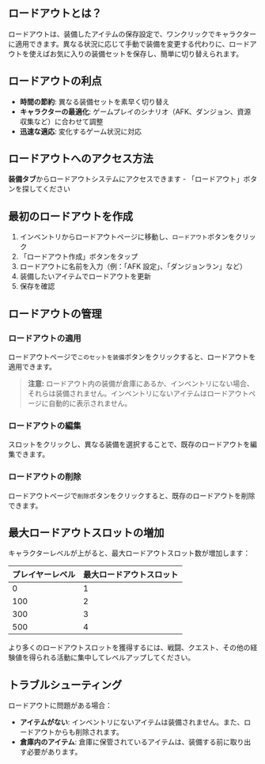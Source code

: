 ## ロードアウトとは？

ロードアウトは、装備したアイテムの保存設定で、ワンクリックでキャラクターに適用できます。異なる状況に応じて手動で装備を変更する代わりに、ロードアウトを使えばお気に入りの装備セットを保存し、簡単に切り替えられます。

## ロードアウトの利点

-   **時間の節約**: 異なる装備セットを素早く切り替え
-   **キャラクターの最適化**: ゲームプレイのシナリオ（AFK、ダンジョン、資源収集など）に合わせて調整
-   **迅速な適応**: 変化するゲーム状況に対応

## ロードアウトへのアクセス方法

**装備タブ**からロードアウトシステムにアクセスできます - 「ロードアウト」ボタンを探してください

## 最初のロードアウトを作成

1. インベントリからロードアウトページに移動し、`ロードアウト`ボタンをクリック
2. 「ロードアウト作成」ボタンをタップ
3. ロードアウトに名前を入力（例：「AFK 設定」、「ダンジョンラン」など）
4. 装備したいアイテムでロードアウトを更新
5. 保存を確認

## ロードアウトの管理

### ロードアウトの適用

ロードアウトページで`このセットを装備`ボタンをクリックすると、ロードアウトを適用できます。

> **注意:** ロードアウト内の装備が倉庫にあるか、インベントリにない場合、それらは装備されません。インベントリにないアイテムはロードアウトページに自動的に表示されません。

### ロードアウトの編集

スロットをクリックし、異なる装備を選択することで、既存のロードアウトを編集できます。

### ロードアウトの削除

ロードアウトページで`削除`ボタンをクリックすると、既存のロードアウトを削除できます。

## 最大ロードアウトスロットの増加

キャラクターレベルが上がると、最大ロードアウトスロット数が増加します：

| プレイヤーレベル | 最大ロードアウトスロット |
| ---------------- | ------------------------ |
| 0                | 1                        |
| 100              | 2                        |
| 300              | 3                        |
| 500              | 4                        |

より多くのロードアウトスロットを獲得するには、戦闘、クエスト、その他の経験値を得られる活動に集中してレベルアップしてください。

## トラブルシューティング

ロードアウトに問題がある場合：

-   **アイテムがない**: インベントリにないアイテムは装備されません。また、ロードアウトからも削除されます。
-   **倉庫内のアイテム**: 倉庫に保管されているアイテムは、装備する前に取り出す必要があります。
